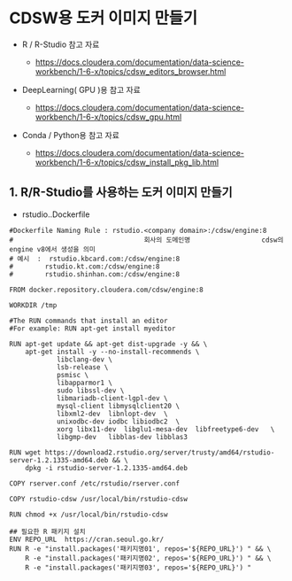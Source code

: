 # CDSW용  도커 이미지 만들기

- R / R-Studio 참고 자료 
   - https://docs.cloudera.com/documentation/data-science-workbench/1-6-x/topics/cdsw_editors_browser.html

- DeepLearning( GPU )용 참고 자료   
   - https://docs.cloudera.com/documentation/data-science-workbench/1-6-x/topics/cdsw_gpu.html

- Conda / Python용 참고 자료
   - https://docs.cloudera.com/documentation/data-science-workbench/1-6-x/topics/cdsw_install_pkg_lib.html




## 1. R/R-Studio를 사용하는 도커 이미지 만들기 


- rstudio.<company domain>.Dockerfile
```
#Dockerfile Naming Rule : rstudio.<company domain>:/cdsw/engine:8 
#                                 회사의 도메인명                  cdsw의 engine v8에서 생성을 의미
# 예시  :  rstudio.kbcard.com:/cdsw/engine:8
#        rstudio.kt.com:/cdsw/engine:8
#        rstudio.shinhan.com:/cdsw/engine:8

FROM docker.repository.cloudera.com/cdsw/engine:8

WORKDIR /tmp

#The RUN commands that install an editor
#For example: RUN apt-get install myeditor

RUN apt-get update && apt-get dist-upgrade -y && \
    apt-get install -y --no-install-recommends \
            libclang-dev \
            lsb-release \
            psmisc \
            libapparmor1 \
            sudo libssl-dev \
            libmariadb-client-lgpl-dev \
            mysql-client libmysqlclient20 \
            libxml2-dev  libnlopt-dev  \
            unixodbc-dev iodbc libiodbc2  \
            xorg libx11-dev  libglu1-mesa-dev  libfreetype6-dev   \
            libgmp-dev   libblas-dev libblas3

RUN wget https://download2.rstudio.org/server/trusty/amd64/rstudio-server-1.2.1335-amd64.deb && \
    dpkg -i rstudio-server-1.2.1335-amd64.deb

COPY rserver.conf /etc/rstudio/rserver.conf

COPY rstudio-cdsw /usr/local/bin/rstudio-cdsw

RUN chmod +x /usr/local/bin/rstudio-cdsw

## 필요한 R 패키지 설치
ENV REPO_URL  https://cran.seoul.go.kr/
RUN R -e "install.packages('패키지명01', repos='${REPO_URL}') " && \
    R -e "install.packages('패키지명02', repos='${REPO_URL}') " && \ 
    R -e "install.packages('패키지명03', repos='${REPO_URL}') " 

```




